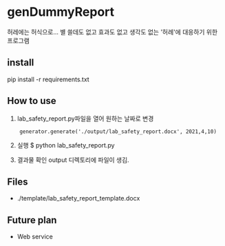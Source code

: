 # genDummyReport
허레에는 허식으로...
별 쓸데도 없고 효과도 없고 생각도 없는 '허례'에 대응하기 위한 프로그램

## install

pip install -r requirements.txt

## How to use

1. lab_safety_report.py파일을 열어 원하는 날짜로 변경

```
    generator.generate('./output/lab_safety_report.docx', 2021,4,10)
```

2. 실행
$ python lab_safety_report.py

3. 결과물 확인
output 디렉토리에 파일이 생김.

## Files

- ./template/lab_safety_report_template.docx


## Future plan
- Web service 
